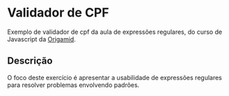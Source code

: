 # Validador de CPF

Exemplo de validador de cpf da aula de expressões regulares, do curso de Javascript da [Origamid](https://www.origamid.com).

## Descrição

O foco deste exercício é apresentar a usabilidade de expressões regulares para resolver problemas envolvendo padrões.

